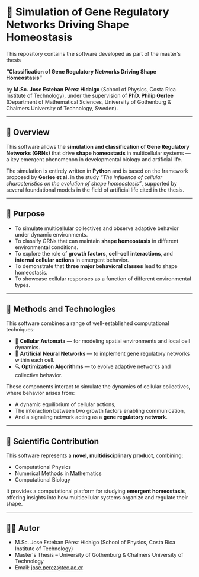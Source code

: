 # 🧬 Simulation of Gene Regulatory Networks Driving Shape Homeostasis

This repository contains the software developed as part of the master’s thesis

**“Classification of Gene Regulatory Networks Driving Shape Homeostasis”**  

by **M.Sc. Jose Esteban Pérez Hidalgo** (School of Physics, Costa Rica Institute of Technology), under the supervision of **PhD. Philip Gerlee**  
(Department of Mathematical Sciences, University of Gothenburg & Chalmers University of Technology, Sweden).

---

## 📌 Overview

This software allows the **simulation and classification of Gene Regulatory Networks (GRNs)** that drive **shape homeostasis** in multicellular systems — a key emergent phenomenon in developmental biology and artificial life.

The simulation is entirely written in **Python** and is based on the framework proposed by **Gerlee et al.** in the study _“The influence of cellular characteristics on the evolution of shape homeostasis”_, supported by several foundational models in the field of artificial life cited in the thesis.

---

## 🎯 Purpose

- To simulate multicellular collectives and observe adaptive behavior under dynamic environments.
- To classify GRNs that can maintain **shape homeostasis** in different environmental conditions.
- To explore the role of **growth factors**, **cell–cell interactions**, and **internal cellular actions** in emergent behavior.
- To demonstrate that **three major behavioral classes** lead to shape homeostasis.
- To showcase cellular responses as a function of different environmental types.

---

## 🧪 Methods and Technologies

This software combines a range of well-established computational techniques:

- 🔲 **Cellular Automata** — for modeling spatial environments and local cell dynamics.
- 🧠 **Artificial Neural Networks** — to implement gene regulatory networks within each cell.
- 🔍 **Optimization Algorithms** — to evolve adaptive networks and collective behavior.

These components interact to simulate the dynamics of cellular collectives, where behavior arises from:

- A dynamic equilibrium of cellular actions,
- The interaction between two growth factors enabling communication,
- And a signaling network acting as a **gene regulatory network**.

---

## 🧬 Scientific Contribution

This software represents a **novel, multidisciplinary product**, combining:

- Computational Physics  
- Numerical Methods in Mathematics  
- Computational Biology  

It provides a computational platform for studying **emergent homeostasis**, offering insights into how multicellular systems organize and regulate their shape.

---

## 👨‍🏫 Autor

- M.Sc. Jose Esteban Pérez Hidalgo (School of Physics, Costa Rica Institute of Technology)
- Master's Thesis – University of Gothenburg & Chalmers University of Technology  
- Email: jose.perez@tec.ac.cr
